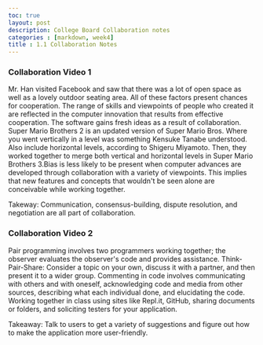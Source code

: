 ```yaml
---
toc: true 
layout: post
description: College Board Collaboration notes
categories : [markdown, week4]
title : 1.1 Collaboration Notes
---
```


### Collaboration Video 1
Mr. Han visited Facebook and saw that there was a lot of open space as well as a lovely outdoor seating area. All of these factors present chances for cooperation. The range of skills and viewpoints of people who created it are reflected in the computer innovation that results from effective cooperation. The software gains fresh ideas as a result of collaboration. Super Mario Brothers 2 is an updated version of Super Mario Bros. Where you went vertically in a level was something Kensuke Tanabe understood. Also include horizontal levels, according to Shigeru Miyamoto. Then, they worked together to merge both vertical and horizontal levels in Super Mario Brothers 3.Bias is less likely to be present when computer advances are developed through collaboration with a variety of viewpoints. This implies that new features and concepts that wouldn't be seen alone are conceivable while working together.

Takeway: Communication, consensus-building, dispute resolution, and negotiation are all part of collaboration. 

### Collaboration Video 2

Pair programming involves two programmers working together; the observer evaluates the observer's code and provides assistance. Think-Pair-Share: Consider a topic on your own, discuss it with a partner, and then present it to a wider group. Commenting in code involves communicating with others and with oneself, acknowledging code and media from other sources, describing what each individual done, and elucidating the code. Working together in class using sites like Repl.it, GitHub, sharing documents or folders, and soliciting testers for your application.

Takeaway: Talk to users to get a variety of suggestions and figure out how to make the application more user-friendly.
